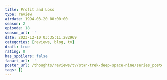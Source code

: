 ```yaml
---
title: Profit and Loss
type: review
airdate: 1994-03-20 00:00:00
season: 2
episode: 18
season_url: ''
date: 2023-12-10 03:35:11.282969
categories: [reviews, blog, tv]
draft: true
rating: 0
has_spoilers: false
fanart_url: ''
poster_url: /thoughts/reviews/tv/star-trek-deep-space-nine/series_poster.jpg
tags: []
---
```


